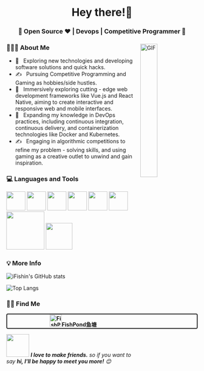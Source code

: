 <h1 align="center">Hey there!👋 </h1>
<h3 align="center">🚀  Open Source ♥ | Devops | Competitive Programmer  🚀</h3>
<div>
  <img align="right" alt="GIF" width="30%" height="30%" src="https://media.giphy.com/media/iIqmM5tTjmpOB9mpbn/giphy.gif" />
<div align="left">
  <h3 align="left"> 👨🏻‍💻 About Me </h3>
</div>
</div>

- 🤔 &nbsp; Exploring new technologies and developing software solutions and quick hacks.
- ✍️ &nbsp; Pursuing Competitive Programming and Gaming as hobbies/side hustles.
- 🚀 &nbsp; Immersively exploring cutting - edge web development frameworks like Vue.js and React Native, aiming to create interactive and responsive web and mobile interfaces.
- 🌱 &nbsp; Expanding my knowledge in DevOps practices, including continuous integration, continuous delivery, and containerization technologies like Docker and Kubernetes.
- ✍️ &nbsp; Engaging in algorithmic competitions to refine my problem - solving skills, and using gaming as a creative outlet to unwind and gain inspiration.
  
<div>
  <h3 align="left"> 💻 Languages and Tools </h3>
  <p>
   <img src="https://media.giphy.com/media/3rCcV6sC1o2GY/giphy.gif" width="50" alt="">
   <img src="https://media3.giphy.com/media/ln7z2eWriiQAllfVcn/200w.webp" width="50" alt="">
   <img src="https://i.giphy.com/media/LMt9638dO8dftAjtco/200.webp"   width="50" alt="">
   <img src="https://i.giphy.com/media/eNAsjO55tPbgaor7ma/200w.webp" width="50" alt="">
   <img src="https://i.giphy.com/media/IdyAQJVN2kVPNUrojM/200.webp" width="50" alt="">
   <img src="https://media3.giphy.com/media/kdFc8fubgS31b8DsVu/giphy.webp" width="50" alt="">
   <img src="https://media.giphy.com/media/kH1DBkPNyZPOk0BxrM/giphy.gif" width="100" alt="">
   <img src="https://media.giphy.com/media/SsCYf6DRFJrOpP0IoM/giphy.gif" width="70" alt="">
  <p>
</div>

<div>
  <h3 align="left"> 💡 More Info </h3>
  <div align="center">
  </div>
</div>

![iFishin's GitHub stats](https://github-readme-stats.vercel.app/api?username=ifishin&show_icons=true&theme=tokyonight)

![Top Langs](https://github-readme-stats.vercel.app/api/top-langs/?username=ifishin&layout=compact&theme=tokyonight)

<div>
<h3 align="left"> 🤝🏻 Find Me </h3>
<div style="text-decoration: none; text-align: center; font-weight: bold; border:2px solid; border-radius: 4px">
<a style="text-decoration: none" href="https://ifishin.xyz/"><img src="./images/greenfish_clear.png" alt="FishPond鱼塘" width="32" height="32">FishPond鱼塘</a>
</div>

</div>

<img src="https://media.giphy.com/media/LnQjpWaON8nhr21vNW/giphy.gif" width="60" alt=""> <em><b>I love to make friends.</b> so if you want to say <b>hi, I'll be happy to meet you more!</b> 😊</em>
